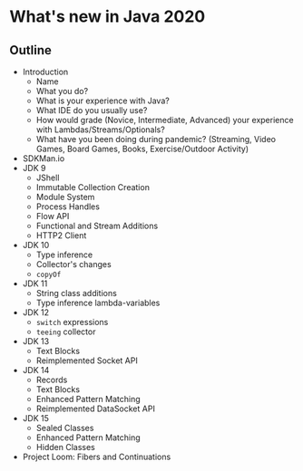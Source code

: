 # What's new in Java 2020

## Outline

* Introduction
  * Name
  * What you do?
  * What is your experience with Java?
  * What IDE do you usually use?
  * How would grade (Novice, Intermediate, Advanced) 
    your experience with Lambdas/Streams/Optionals?
  * What have you been doing during pandemic?
    (Streaming, Video Games, Board Games, Books, 
     Exercise/Outdoor Activity)
* SDKMan.io
* JDK 9
  * JShell
  * Immutable Collection Creation
  * Module System
  * Process Handles
  * Flow API
  * Functional and Stream Additions
  * HTTP2 Client
* JDK 10
  * Type inference
  * Collector's changes
  * `copyOf`
* JDK 11
  * String class additions
  * Type inference lambda-variables
* JDK 12
  * `switch` expressions
  * `teeing` collector
* JDK 13
  * Text Blocks
  * Reimplemented Socket API
* JDK 14
   * Records
   * Text Blocks
   * Enhanced Pattern Matching
   * Reimplemented DataSocket API
* JDK 15
   * Sealed Classes
   * Enhanced Pattern Matching
   * Hidden Classes
* Project Loom: Fibers and Continuations
